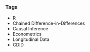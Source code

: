 ### Tags
- R
- Chained Difference-in-Differences
- Causal Inference
- Econometrics
- Longitudinal Data
- CDID
